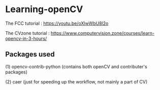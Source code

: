 # Learning-openCV

The FCC tutorial : <https://youtu.be/oXlwWbU8l2o>

The CVzone tutorial : <https://www.computervision.zone/courses/learn-opencv-in-3-hours/>

## Packages used

(1) opencv-contrib-python (contains both openCV and contributer's packages)

(2) caer (just for speeding up the workflow, not mainly a part of CV)
